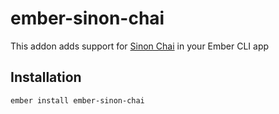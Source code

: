 # ember-sinon-chai

This addon adds support for [Sinon Chai](https://github.com/domenic/sinon-chai) in your Ember CLI app

## Installation

`ember install ember-sinon-chai`
